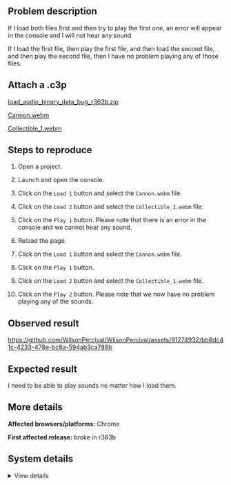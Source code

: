 ## Problem description

If I load both files first and then try to play the first one, an error will appear in the console and I will not hear any sound.

If I load the first file, then play the first file, and then load the second file, and then play the second file, then I have no problem playing any of those files.

## Attach a .c3p

[load_audio_binary_data_bug_r363b.zip](https://github.com/WilsonPercival/WilsonPercival/files/12936721/load_audio_binary_data_bug_r363b.zip)

[Cannon.webm](https://github.com/WilsonPercival/WilsonPercival/assets/91274932/18fe26d9-4910-4fac-8634-39bd46f16626)

[Collectible_1.webm](https://github.com/WilsonPercival/WilsonPercival/assets/91274932/74a33025-597f-4b9d-ba5a-9994ac340a02)

## Steps to reproduce

1. Open a project.
2. Launch and open the console.
3. Click on the `Load 1` button and select the `Cannon.webm` file.
4. Click on the `Load 2` button and select the `Collectible_1.webm` file.
5. Click on the `Play 1` button. Please note that there is an error in the console and we cannot hear any sound.


6. Reload the page.
7. Click on the `Load 1` button and select the `Cannon.webm` file.
8. Click on the `Play 1` button.
9. Click on the `Load 2` button and select the `Collectible_1.webm` file.
10. Click on the `Play 2` button. Please note that we now have no problem playing any of the sounds.

## Observed result

https://github.com/WilsonPercival/WilsonPercival/assets/91274932/bb8dc41c-4233-478e-bc8a-594ab3ca788b

## Expected result

I need to be able to play sounds no matter how I load them.

## More details



**Affected browsers/platforms:** Chrome

**First affected release:** broke in r363b

## System details

<details><summary>View details</summary>

Platform information
Product: Construct 3 r363 (beta)
Browser: Chrome 118.0.5993.71
Browser engine: Chromium
Context: browser
Operating system: Windows 11
Device type: desktop
Device pixel ratio: 1.5
Logical CPU cores: 16
Approx. device memory: 8 GB
User agent: Mozilla/5.0 (Windows NT 10.0; Win64; x64) AppleWebKit/537.36 (KHTML, like Gecko) Chrome/118.0.0.0 Safari/537.36
Language setting: en-US

Local storage
Storage quota (approx): 283 gb
Storage usage (approx): 1.8 gb (0.6%)
Persistant storage: No

Browser support notes
This list contains missing features that are not required, but could improve performance or user experience if supported.

Nothing is missing. Everything is OK!
WebGL information
Version string: WebGL 2.0 (OpenGL ES 3.0 Chromium)
Numeric version: 2
Supports NPOT textures: yes
Supports GPU profiling: no
Supports highp precision: yes
Vendor: Google Inc. (AMD)
Renderer: ANGLE (AMD, AMD Radeon(TM) Graphics (0x00001638) Direct3D11 vs_5_0 ps_5_0, D3D11)
Major performance caveat: no
Maximum texture size: 16384
Point size range: 1 to 1024
Extensions:

EXT_color_buffer_float
EXT_color_buffer_half_float
EXT_disjoint_timer_query_webgl2
EXT_float_blend
EXT_texture_compression_bptc
EXT_texture_compression_rgtc
EXT_texture_filter_anisotropic
EXT_texture_norm16
KHR_parallel_shader_compile
OES_draw_buffers_indexed
OES_texture_float_linear
OVR_multiview2
WEBGL_compressed_texture_s3tc
WEBGL_compressed_texture_s3tc_srgb
WEBGL_debug_renderer_info
WEBGL_debug_shaders
WEBGL_lose_context
WEBGL_multi_draw
WEBGL_provoking_vertex
Audio information
System sample rate: 48000 Hz
Output channels: 2
Output interpretation: speakers
Supported decode formats:

WebM Opus (audio/webm; codecs=opus)
Ogg Opus (audio/ogg; codecs=opus)
WebM Vorbis (audio/webm; codecs=vorbis)
Ogg Vorbis (audio/ogg; codecs=vorbis)
MPEG-4 AAC (audio/mp4; codecs=mp4a.40.5)
MP3 (audio/mpeg)
FLAC (audio/flac)
PCM WAV (audio/wav; codecs=1)
Supported encode formats:

WebM Opus (audio/webm; codecs=opus)
Video information
Supported decode formats:

WebM AV1 (video/webm; codecs=av01.0.00M.08)
MP4 AV1 (video/mp4; codecs=av01.0.00M.08)
WebM VP9 (video/webm; codecs=vp9)
WebM VP8 (video/webm; codecs=vp8)
Ogg Theora (video/ogg; codecs=theora)
H.265 (video/mp4; codecs=hev1.1.2.L93.B0)
H.264 (video/mp4; codecs=avc1.42E01E)
Supported encode formats:

WebM AV1 (video/webm; codecs=av1)
WebM VP9 (video/webm; codecs=vp9)
WebM VP8 (video/webm; codecs=vp8)

</details>
